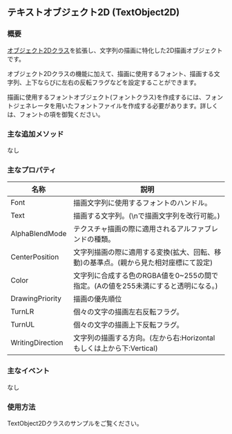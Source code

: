 ﻿## テキストオブジェクト2D (TextObject2D)

### 概要

[オブジェクト2Dクラス](./Object2D.md)を拡張し、文字列の描画に特化した2D描画オブジェクトです。

オブジェクト2Dクラスの機能に加えて、描画に使用するフォント、描画する文字列、上下ならびに左右の反転フラグなどを設定することができます。

描画に使用するフォントオブジェクト(フォントクラス)を作成するには、フォントジェネレータを用いたフォントファイルを作成する必要があります。詳しくは、フォントの項を御覧ください。

### 主な追加メソッド

なし

### 主なプロパティ

| 名称 | 説明 |
|---|---|
| Font | 描画文字列に使用するフォントのハンドル。 |
| Text | 描画する文字列。(\nで描画文字列を改行可能。) |
| AlphaBlendMode | テクスチャ描画の際に適用されるアルファブレンドの種類。 |
| CenterPosition | 文字列描画の際に適用する変換(拡大、回転、移動)の基準点。(親から見た相対座標にて設定) |
| Color | 文字列に合成する色のRGBA値を0~255の間で指定。(Aの値を255未満にすると透明になる。)|
| DrawingPriority | 描画の優先順位|
| TurnLR | 個々の文字の描画左右反転フラグ。|
| TurnUL | 個々の文字の描画上下反転フラグ。|
| WritingDirection | 文字列の描画する方向。(左から右:Horizontalもしくは上から下:Vertical) |

### 主なイベント

なし

### 使用方法

TextObject2Dクラスのサンプルをご覧ください。
